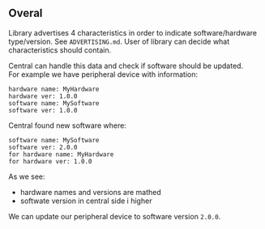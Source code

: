 ## Overal
Library advertises 4 characteristics in order to indicate software/hardware type/version.
See `ADVERTISING.md`. User of library can decide what characteristics should contain.

Central can handle this data and check if software should be updated.\
For example we have peripheral device with information:
```
hardware name: MyHardware
hardware ver: 1.0.0
software name: MySoftware
software ver: 1.0.0
```
Central found new software where:
```
software name: MySoftware
software ver: 2.0.0
for hardware name: MyHardware
for hardware ver: 1.0.0
```
As we see:
- hardware names and versions are mathed
- softwate version in central side i higher

We can update our peripheral device to software version `2.0.0`.